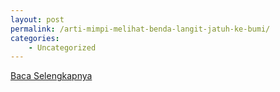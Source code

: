 ```yaml
---
layout: post
permalink: /arti-mimpi-melihat-benda-langit-jatuh-ke-bumi/
categories:
    - Uncategorized
---
```


[Baca Selengkapnya](/06)